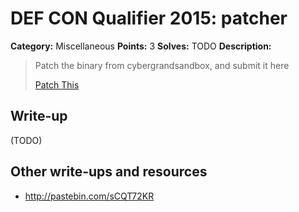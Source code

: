 # DEF CON Qualifier 2015: patcher

**Category:** Miscellaneous
**Points:** 3
**Solves:** TODO
**Description:**

> Patch the binary from cybergrandsandbox, and submit it here
>
> [Patch This](http://downloads.notmalware.ru/cybergrandsandbox_e722a7ec2ad46b9fb8472db37cb95713)


## Write-up

(TODO)

## Other write-ups and resources

* <http://pastebin.com/sCQT72KR>
